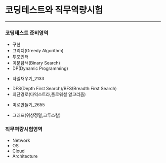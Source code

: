 # 코딩테스트와 직무역량시험
------------------------

### 코딩테스트 준비영역
+ 구현
+ 그리디(Greedy Algorithm)
+ 투포인터
+ 이분탐색(Binary Search)
+ DP(Dynamic Programming)
- 타일채우기_2133
+ DFS(Depth First Search)/BFS(Breadth First Search)
+ 최단경로(다익스트라,플로워셜 알고리즘)
- 미로만들기_2655
+ 그래프(위상정렬,크루스칼)

### 직무역량시험영역
+ Network 
+ OS 
+ Cloud 
+ Architecture
